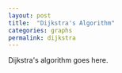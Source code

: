 ```yaml
---
layout: post
title:  "Dijkstra's Algorithm"
categories: graphs
permalink: dijkstra
---
```


Dijkstra's algorithm goes here.

